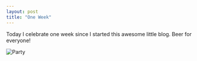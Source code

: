 ```yaml
---
layout: post
title: "One Week"
---
```


Today I celebrate one week since I started this awesome little blog. Beer for everyone!

<!--more-->

![Party](http://media.giphy.com/media/hEIuLmpW9DmGA/giphy.gif)

